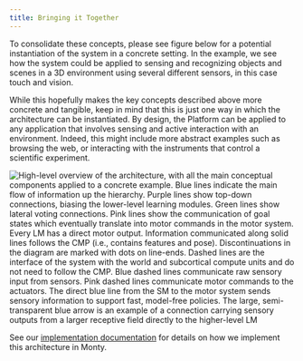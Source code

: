 ```yaml
---
title: Bringing it Together
---
```

To consolidate these concepts, please see figure below for a potential instantiation of the system in a concrete setting. In the example, we see how the system could be applied to sensing and recognizing objects and scenes in a 3D environment using several different sensors, in this case touch and vision.

While this hopefully makes the key concepts described above more concrete and tangible, keep in mind that this is just one way in which the architecture can be instantiated. By design, the Platform can be applied to any application that involves sensing and active interaction with an environment. Indeed, this might include more abstract examples such as browsing the web, or interacting with the instruments that control a scientific experiment.

![High-level overview of the architecture, with all the main conceptual components applied to a concrete example. Blue lines indicate the main flow of information up the hierarchy. Purple lines show top-down connections, biasing the lower-level learning modules. Green lines show lateral voting connections. Pink lines show the communication of goal states which eventually translate into motor commands in the motor system. Every LM has a direct motor output. Information communicated along solid lines follows the CMP (i.e., contains features and pose). Discontinuations in the diagram are marked with dots on line-ends.  Dashed lines are the interface of the system with the world and subcortical compute units and do not need to follow the CMP. Blue dashed lines communicate raw sensory input from sensors. Pink dashed lines communicate motor commands to the actuators. The direct blue line from the SM to the motor system sends sensory information to support fast, model-free policies. The large, semi-transparent blue arrow is an example of a connection carrying sensory outputs from a larger receptive field directly to the higher-level LM](../../figures/overview/overview_diagram.png)

See our [implementation documentation](../../how-monty-works/implementation-overview.md) for details on how we implement this architecture in Monty.